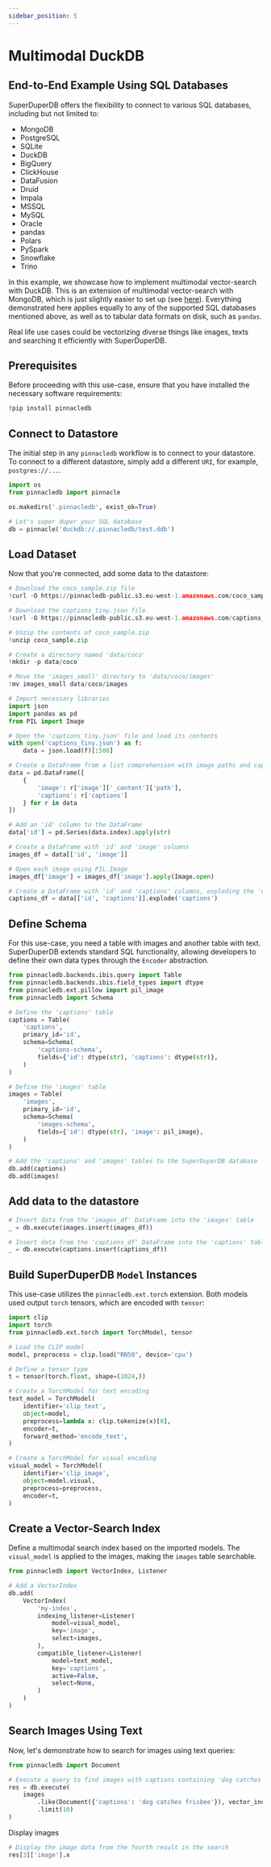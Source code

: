 ```yaml
---
sidebar_position: 5
---
```


# Multimodal DuckDB

## End-to-End Example Using SQL Databases

SuperDuperDB offers the flexibility to connect to various SQL databases, including but not limited to:

- MongoDB
- PostgreSQL
- SQLite
- DuckDB
- BigQuery
- ClickHouse
- DataFusion
- Druid
- Impala
- MSSQL
- MySQL
- Oracle
- pandas
- Polars
- PySpark
- Snowflake
- Trino

In this example, we showcase how to implement multimodal vector-search with DuckDB. This is an extension of multimodal vector-search with MongoDB, which is just slightly easier to set up (see [here](https://docs.pinnacledb.com/docs/use_cases/items/multimodal_image_search_clip)). Everything demonstrated here applies equally to any of the supported SQL databases mentioned above, as well as to tabular data formats on disk, such as `pandas`.

Real life use cases could be vectorizing diverse things like images, texts and searching it efficiently with SuperDuperDB.

## Prerequisites

Before proceeding with this use-case, ensure that you have installed the necessary software requirements:

```bash
!pip install pinnacledb
```

## Connect to Datastore

The initial step in any `pinnacledb` workflow is to connect to your datastore. To connect to a different datastore, simply add a different `URI`, for example, `postgres://...`.

```python
import os
from pinnacledb import pinnacle

os.makedirs('.pinnacledb', exist_ok=True)

# Let's super duper your SQL database
db = pinnacle('duckdb://.pinnacledb/test.ddb')
```

## Load Dataset

Now that you're connected, add some data to the datastore:

```python
# Download the coco_sample.zip file
!curl -O https://pinnacledb-public.s3.eu-west-1.amazonaws.com/coco_sample.zip

# Download the captions_tiny.json file
!curl -O https://pinnacledb-public.s3.eu-west-1.amazonaws.com/captions_tiny.json

# Unzip the contents of coco_sample.zip
!unzip coco_sample.zip

# Create a directory named 'data/coco'
!mkdir -p data/coco

# Move the 'images_small' directory to 'data/coco/images'
!mv images_small data/coco/images
```

```python
# Import necessary libraries
import json
import pandas as pd
from PIL import Image

# Open the 'captions_tiny.json' file and load its contents
with open('captions_tiny.json') as f:
    data = json.load(f)[:500]

# Create a DataFrame from a list comprehension with image paths and captions
data = pd.DataFrame([
    {
        'image': r['image']['_content']['path'],
        'captions': r['captions']
    } for r in data
])

# Add an 'id' column to the DataFrame
data['id'] = pd.Series(data.index).apply(str)

# Create a DataFrame with 'id' and 'image' columns
images_df = data[['id', 'image']]

# Open each image using PIL.Image
images_df['image'] = images_df['image'].apply(Image.open)

# Create a DataFrame with 'id' and 'captions' columns, exploding the 'captions' column
captions_df = data[['id', 'captions']].explode('captions')
```

## Define Schema

For this use-case, you need a table with images and another table with text. SuperDuperDB extends standard SQL functionality, allowing developers to define their own data types through the `Encoder` abstraction.

```python
from pinnacledb.backends.ibis.query import Table
from pinnacledb.backends.ibis.field_types import dtype
from pinnacledb.ext.pillow import pil_image
from pinnacledb import Schema

# Define the 'captions' table
captions = Table(
    'captions',
    primary_id='id',
    schema=Schema(
        'captions-schema',
        fields={'id': dtype(str), 'captions': dtype(str)},
    )
)

# Define the 'images' table
images = Table(
    'images',
    primary_id='id',
    schema=Schema(
        'images-schema',
        fields={'id': dtype(str), 'image': pil_image},
    )
)

# Add the 'captions' and 'images' tables to the SuperDuperDB database
db.add(captions)
db.add(images)
```

## Add data to the datastore

```python
# Insert data from the 'images_df' DataFrame into the 'images' table
_ = db.execute(images.insert(images_df))

# Insert data from the 'captions_df' DataFrame into the 'captions' table
_ = db.execute(captions.insert(captions_df))
```

## Build SuperDuperDB `Model` Instances

This use-case utilizes the `pinnacledb.ext.torch` extension. Both models used output `torch` tensors, which are encoded with `tensor`:

```python
import clip
import torch
from pinnacledb.ext.torch import TorchModel, tensor

# Load the CLIP model
model, preprocess = clip.load("RN50", device='cpu')

# Define a tensor type
t = tensor(torch.float, shape=(1024,))

# Create a TorchModel for text encoding
text_model = TorchModel(
    identifier='clip_text',
    object=model,
    preprocess=lambda x: clip.tokenize(x)[0],
    encoder=t,
    forward_method='encode_text',    
)

# Create a TorchModel for visual encoding
visual_model = TorchModel(
    identifier='clip_image',
    object=model.visual,    
    preprocess=preprocess,
    encoder=t,
)
```

## Create a Vector-Search Index

Define a multimodal search index based on the imported models. The `visual_model` is applied to the images, making the `images` table searchable.

```python
from pinnacledb import VectorIndex, Listener

# Add a VectorIndex
db.add(
    VectorIndex(
        'my-index',
        indexing_listener=Listener(
            model=visual_model,
            key='image',
            select=images,
        ),
        compatible_listener=Listener(
            model=text_model,
            key='captions',
            active=False,
            select=None,
        )
    )
)
```

## Search Images Using Text

Now, let's demonstrate how to search for images using text queries:

```python
from pinnacledb import Document

# Execute a query to find images with captions containing 'dog catches frisbee'
res = db.execute(
    images
        .like(Document({'captions': 'dog catches frisbee'}), vector_index='my-index', n=10)
        .limit(10)
)
```

Display images

```python
# Display the image data from the fourth result in the search
res[3]['image'].x
```
